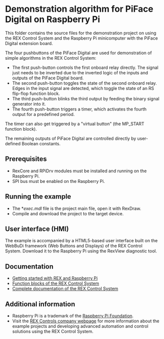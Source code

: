 ﻿Demonstration algorithm for PiFace Digital on Raspberry Pi 
==========================================================

This folder contains the source files for the demonstration project on using the 
REX Control System and the Raspberry Pi minicomputer with 
the PiFace Digital extension board.

The four pushbuttons of the PiFace Digital are used for demonstration of simple 
algorithms in the REX Control System:

- The first push-button controls the first onboard relay directly. The signal 
just needs to be inverted due to the inverted logic of the inputs and outputs of 
the PiFace Digital board. 
- The second push-button toggles the state of the second onboard relay. Edges in 
the input signal are detected, which toggle the state of an RS flip-flop function 
block.
- The third push-button blinks the third output by feeding the binary signal 
generator into it.
- The fourth push-button triggers a timer, which activates the fourth output for 
a predefined period.

The timer can also get triggered by a "virtual button" (the MP_START function 
block).

The remaining outputs of PiFace Digital are controlled directly by user-defined 
Boolean constants. 

## Prerequisites ##

- RexCore and RPiDrv modules must be installed and running on the Raspberry Pi.
- SPI bus must be enabled on the Raspberry Pi.

## Running the example ##

- The **exec.mdl* file is the project main file, open it with RexDraw.
- Compile and download the project to the target device.

## User interface (HMI) ##
The example is accompanied by a HTML5-based user interface built on the WebBuDi 
framework (Web Buttons and Displays) of the REX Control System. Download it to 
the Raspberry Pi using the RexView diagnostic tool.

## Documentation ##

- [Getting started with REX and Raspberry Pi](https://www.rexcontrols.com/media/2.50.1/doc/ENGLISH/MANUALS/RexGettingStarted/RexGettingStarted_RasPi_ENG.html)
- [Function blocks of the REX Control System](https://www.rexcontrols.com/media/2.50.1/doc/ENGLISH/MANUALS/BRef/BRef_ENG.html)
- [Complete documentation of the REX Control System](http://www.rexcontrols.com/documentation-and-support)

## Additional information ##

- Raspberry Pi is a trademark of the [Raspberry Pi Foundation](http://www.raspberrypi.org).
- Visit the [REX Controls company webpage](http://www.rexcontrols.com) 
for more information about the example projects and developing advanced 
automation and control solutions using the REX Control System.